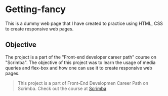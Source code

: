 # Getting-fancy
 
This is a dummy web page that I have created to practice using HTML, CSS to create responsive web pages.

## Objective

The project is a part of the "Front-end developer career path" course on "Scrimba". The objective of this project was to learn the usage of media queries and flex-box and how one can use it to create responsive web pages.

>This project is a part of Front-End Developmen Career Path on Scrimba. Check out the course at [Scrimba](https://scrimba.com/)
